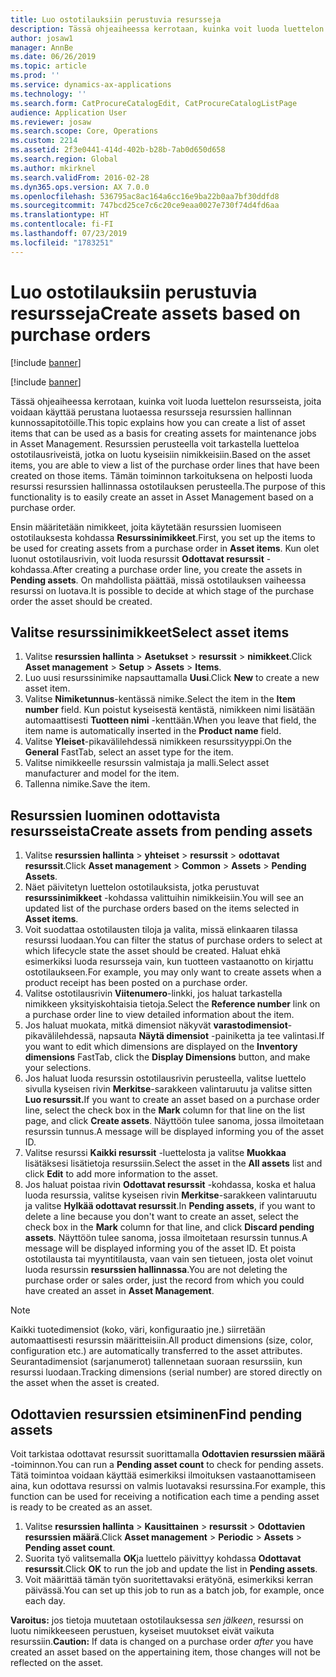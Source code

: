 ```yaml
---
title: Luo ostotilauksiin perustuvia resursseja
description: Tässä ohjeaiheessa kerrotaan, kuinka voit luoda luettelon resursseista, joita voidaan käyttää perustana luotaessa resursseja resurssien hallinnan kunnossapitotöille.
author: josaw1
manager: AnnBe
ms.date: 06/26/2019
ms.topic: article
ms.prod: ''
ms.service: dynamics-ax-applications
ms.technology: ''
ms.search.form: CatProcureCatalogEdit, CatProcureCatalogListPage
audience: Application User
ms.reviewer: josaw
ms.search.scope: Core, Operations
ms.custom: 2214
ms.assetid: 2f3e0441-414d-402b-b28b-7ab0d650d658
ms.search.region: Global
ms.author: mkirknel
ms.search.validFrom: 2016-02-28
ms.dyn365.ops.version: AX 7.0.0
ms.openlocfilehash: 536795ac8ac164a6cc16e9ba22b0aa7bf30ddfd8
ms.sourcegitcommit: 747bcd25ce7c6c20ce9eaa0027e730f74d4fd6aa
ms.translationtype: HT
ms.contentlocale: fi-FI
ms.lasthandoff: 07/23/2019
ms.locfileid: "1783251"
---
```

# <a name="create-assets-based-on-purchase-orders"></a><span data-ttu-id="cde81-103">Luo ostotilauksiin perustuvia resursseja</span><span class="sxs-lookup"><span data-stu-id="cde81-103">Create assets based on purchase orders</span></span>

[!include [banner](../../includes/banner.md)]

[!include [banner](../../includes/preview-banner.md)]

<span data-ttu-id="cde81-104">Tässä ohjeaiheessa kerrotaan, kuinka voit luoda luettelon resursseista, joita voidaan käyttää perustana luotaessa resursseja resurssien hallinnan kunnossapitotöille.</span><span class="sxs-lookup"><span data-stu-id="cde81-104">This topic explains how you can create a list of asset items that can be used as a basis for creating assets for maintenance jobs in Asset Management.</span></span> <span data-ttu-id="cde81-105">Resurssien perusteella voit tarkastella luetteloa ostotilausriveistä, jotka on luotu kyseisiin nimikkeisiin.</span><span class="sxs-lookup"><span data-stu-id="cde81-105">Based on the asset items, you are able to view a list of the purchase order lines that have been created on those items.</span></span> <span data-ttu-id="cde81-106">Tämän toiminnon tarkoituksena on helposti luoda resurssi resurssien hallinnassa ostotilauksen perusteella.</span><span class="sxs-lookup"><span data-stu-id="cde81-106">The purpose of this functionality is to easily create an asset in Asset Management based on a purchase order.</span></span>

<span data-ttu-id="cde81-107">Ensin määritetään nimikkeet, joita käytetään resurssien luomiseen ostotilauksesta kohdassa **Resurssinimikkeet**.</span><span class="sxs-lookup"><span data-stu-id="cde81-107">First, you set up the items to be used for creating assets from a purchase order in **Asset items**.</span></span> <span data-ttu-id="cde81-108">Kun olet luonut ostotilausrivin, voit luoda resurssit **Odottavat resurssit** -kohdassa.</span><span class="sxs-lookup"><span data-stu-id="cde81-108">After creating a purchase order line, you create the assets in **Pending assets**.</span></span> <span data-ttu-id="cde81-109">On mahdollista päättää, missä ostotilauksen vaiheessa resurssi on luotava.</span><span class="sxs-lookup"><span data-stu-id="cde81-109">It is possible to decide at which stage of the purchase order the asset should be created.</span></span>


## <a name="select-asset-items"></a><span data-ttu-id="cde81-110">Valitse resurssinimikkeet</span><span class="sxs-lookup"><span data-stu-id="cde81-110">Select asset items</span></span>

1. <span data-ttu-id="cde81-111">Valitse **resurssien hallinta** > **Asetukset** > **resurssit** > **nimikkeet**.</span><span class="sxs-lookup"><span data-stu-id="cde81-111">Click **Asset management** > **Setup** > **Assets** > **Items**.</span></span>
2. <span data-ttu-id="cde81-112">Luo uusi resurssinimike napsauttamalla **Uusi**.</span><span class="sxs-lookup"><span data-stu-id="cde81-112">Click **New** to create a new asset item.</span></span>
3. <span data-ttu-id="cde81-113">Valitse **Nimiketunnus**-kentässä nimike.</span><span class="sxs-lookup"><span data-stu-id="cde81-113">Select the item in the **Item number** field.</span></span> <span data-ttu-id="cde81-114">Kun poistut kyseisestä kentästä, nimikkeen nimi lisätään automaattisesti **Tuotteen nimi** -kenttään.</span><span class="sxs-lookup"><span data-stu-id="cde81-114">When you leave that field, the item name is automatically inserted in the **Product name** field.</span></span>
4. <span data-ttu-id="cde81-115">Valitse **Yleiset**-pikavälilehdessä nimikkeen resurssityyppi.</span><span class="sxs-lookup"><span data-stu-id="cde81-115">On the **General** FastTab, select an asset type for the item.</span></span>
5. <span data-ttu-id="cde81-116">Valitse nimikkeelle resurssin valmistaja ja malli.</span><span class="sxs-lookup"><span data-stu-id="cde81-116">Select asset manufacturer and model for the item.</span></span>
6. <span data-ttu-id="cde81-117">Tallenna nimike.</span><span class="sxs-lookup"><span data-stu-id="cde81-117">Save the item.</span></span>


## <a name="create-assets-from-pending-assets"></a><span data-ttu-id="cde81-118">Resurssien luominen odottavista resursseista</span><span class="sxs-lookup"><span data-stu-id="cde81-118">Create assets from pending assets</span></span>

1. <span data-ttu-id="cde81-119">Valitse **resurssien hallinta** > **yhteiset** > **resurssit** > **odottavat resurssit**.</span><span class="sxs-lookup"><span data-stu-id="cde81-119">Click **Asset management** > **Common** > **Assets** > **Pending Assets**.</span></span>
2. <span data-ttu-id="cde81-120">Näet päivitetyn luettelon ostotilauksista, jotka perustuvat **resurssinimikkeet** -kohdassa valittuihin nimikkeisiin.</span><span class="sxs-lookup"><span data-stu-id="cde81-120">You will see an updated list of the purchase orders based on the items selected in **Asset items**.</span></span>
3. <span data-ttu-id="cde81-121">Voit suodattaa ostotilausten tiloja ja valita, missä elinkaaren tilassa resurssi luodaan.</span><span class="sxs-lookup"><span data-stu-id="cde81-121">You can filter the status of purchase orders to select at which lifecycle state the asset should be created.</span></span> <span data-ttu-id="cde81-122">Haluat ehkä esimerkiksi luoda resursseja vain, kun tuotteen vastaanotto on kirjattu ostotilaukseen.</span><span class="sxs-lookup"><span data-stu-id="cde81-122">For example, you may only want to create assets when a product receipt has been posted on a purchase order.</span></span>
4. <span data-ttu-id="cde81-123">Valitse ostotilausrivin **Viitenumero**-linkki, jos haluat tarkastella nimikkeen yksityiskohtaisia tietoja.</span><span class="sxs-lookup"><span data-stu-id="cde81-123">Select the **Reference number** link on a purchase order line to view detailed information about the item.</span></span>
5. <span data-ttu-id="cde81-124">Jos haluat muokata, mitkä dimensiot näkyvät **varastodimensiot**-pikavälilehdessä, napsauta **Näytä dimensiot** -painiketta ja tee valintasi.</span><span class="sxs-lookup"><span data-stu-id="cde81-124">If you want to edit which dimensions are displayed on the **Inventory dimensions** FastTab, click the **Display Dimensions** button, and make your selections.</span></span>
6. <span data-ttu-id="cde81-125">Jos haluat luoda resurssin ostotilausrivin perusteella, valitse luettelo sivulla kyseisen rivin **Merkitse**-sarakkeen valintaruutu ja valitse sitten **Luo resurssit.**</span><span class="sxs-lookup"><span data-stu-id="cde81-125">If you want to create an asset based on a purchase order line, select the check box in the **Mark** column for that line on the list page, and click **Create assets**.</span></span> <span data-ttu-id="cde81-126">Näyttöön tulee sanoma, jossa ilmoitetaan resurssin tunnus.</span><span class="sxs-lookup"><span data-stu-id="cde81-126">A message will be displayed informing you of the asset ID.</span></span>
7. <span data-ttu-id="cde81-127">Valitse resurssi **Kaikki resurssit** -luettelosta ja valitse **Muokkaa** lisätäksesi lisätietoja resurssiin.</span><span class="sxs-lookup"><span data-stu-id="cde81-127">Select the asset in the **All assets** list and click **Edit** to add more information to the asset.</span></span>
8. <span data-ttu-id="cde81-128">Jos haluat poistaa rivin **Odottavat resurssit** -kohdassa, koska et halua luoda resurssia, valitse kyseisen rivin **Merkitse**-sarakkeen valintaruutu ja valitse **Hylkää odottavat resurssit**.</span><span class="sxs-lookup"><span data-stu-id="cde81-128">In **Pending assets**, if you want to delete a line because you don't want to create an asset, select the check box in the **Mark** column for that line, and click **Discard pending assets**.</span></span> <span data-ttu-id="cde81-129">Näyttöön tulee sanoma, jossa ilmoitetaan resurssin tunnus.</span><span class="sxs-lookup"><span data-stu-id="cde81-129">A message will be displayed informing you of the asset ID.</span></span> <span data-ttu-id="cde81-130">Et poista ostotilausta tai myyntitilausta, vaan vain sen tietueen, josta olet voinut luoda resurssin **resurssien hallinnassa**.</span><span class="sxs-lookup"><span data-stu-id="cde81-130">You are not deleting the purchase order or sales order, just the record from which you could have created an asset in **Asset Management**.</span></span>

>[!NOTE]
><span data-ttu-id="cde81-131">Kaikki tuotedimensiot (koko, väri, konfiguraatio jne.) siirretään automaattisesti resurssin määritteisiin.</span><span class="sxs-lookup"><span data-stu-id="cde81-131">All product dimensions (size, color, configuration etc.) are automatically transferred to the asset attributes.</span></span> <span data-ttu-id="cde81-132">Seurantadimensiot (sarjanumerot) tallennetaan suoraan resurssiin, kun resurssi luodaan.</span><span class="sxs-lookup"><span data-stu-id="cde81-132">Tracking dimensions (serial number) are stored directly on the asset when the asset is created.</span></span>


## <a name="find-pending-assets"></a><span data-ttu-id="cde81-133">Odottavien resurssien etsiminen</span><span class="sxs-lookup"><span data-stu-id="cde81-133">Find pending assets</span></span>

<span data-ttu-id="cde81-134">Voit tarkistaa odottavat resurssit suorittamalla **Odottavien resurssien määrä** -toiminnon.</span><span class="sxs-lookup"><span data-stu-id="cde81-134">You can run a **Pending asset count** to check for pending assets.</span></span> <span data-ttu-id="cde81-135">Tätä toimintoa voidaan käyttää esimerkiksi ilmoituksen vastaanottamiseen aina, kun odottava resurssi on valmis luotavaksi resurssina.</span><span class="sxs-lookup"><span data-stu-id="cde81-135">For example, this function can be used for receiving a notification each time a pending asset is ready to be created as an asset.</span></span>

1. <span data-ttu-id="cde81-136">Valitse **resurssien hallinta** > **Kausittainen** > **resurssit** > **Odottavien resurssien määrä**.</span><span class="sxs-lookup"><span data-stu-id="cde81-136">Click **Asset management** > **Periodic** > **Assets** > **Pending asset count**.</span></span>
2. <span data-ttu-id="cde81-137">Suorita työ valitsemalla **OK**ja luettelo päivittyy kohdassa **Odottavat resurssit**.</span><span class="sxs-lookup"><span data-stu-id="cde81-137">Click **OK** to run the job and update the list in **Pending assets**.</span></span>
3. <span data-ttu-id="cde81-138">Voit määrittää tämän työn suoritettavaksi erätyönä, esimerkiksi kerran päivässä.</span><span class="sxs-lookup"><span data-stu-id="cde81-138">You can set up this job to run as a batch job, for example, once each day.</span></span>

<span data-ttu-id="cde81-139">**Varoitus:** jos tietoja muutetaan ostotilauksessa *sen jälkeen*, resurssi on luotu nimikkeeseen perustuen, kyseiset muutokset eivät vaikuta resurssiin.</span><span class="sxs-lookup"><span data-stu-id="cde81-139">**Caution:** If data is changed on a purchase order *after* you have created an asset based on the appertaining item, those changes will not be reflected on the asset.</span></span>
